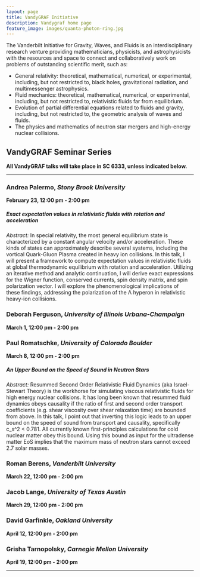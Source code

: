 ```yaml
---
layout: page
title: VandyGRAF Initiative 
description: Vandygraf home page 
feature_image: images/quanta-photon-ring.jpg
---
```


 The Vanderbilt Initiative  for Gravity, Waves, and Fluids is an interdisciplinary research venture  providing mathematicians, physicists, and astrophysicists with the resources and space to connect and collaboratively work on problems of outstanding scientific merit, such as:

+ General relativity: theoretical, mathematical, numerical, or experimental, including, but not restricted to, black holes, gravitational radiation, and multimessenger astrophysics.
+ Fluid mechanics: theoretical, mathematical, numerical, or experimental, including, but not restricted to, relativistic fluids far from equilibrium.
+ Evolution of partial differential equations related to fluids and gravity, including, but not restricted to, the geometric analysis of waves and fluids.
+ The physics and mathematics of neutron star mergers and high-energy nuclear collisions.

## VandyGRAF Seminar Series

**All VandyGRAF talks will take place in SC 6333, unless indicated below.**

<hr>

### Andrea Palermo, *Stony Brook University*
**February 23, 12:00 pm - 2:00 pm**
##### Exact expectation values in relativistic fluids with rotation and acceleration
*Abstract:* In special relativity, the most general equilibrium state is characterized by a constant angular velocity and/or acceleration. These kinds of states can approximately describe several systems, including the vortical Quark-Gluon Plasma created in heavy ion collisions. In this talk, I will present a framework to compute expectation values in relativistic fluids at global thermodynamic equilibrium with rotation and acceleration. Utilizing an iterative method and analytic continuation, I will derive exact expressions for the Wigner function, conserved currents, spin density matrix, and spin polarization vector. I will explore the phenomenological implications of these findings, addressing the polarization of the Λ hyperon in relativistic heavy-ion collisions.

### Deborah Ferguson, *University of Illinois Urbana-Champaign*
**March 1, 12:00 pm - 2:00 pm**

### Paul Romatschke, *University of Colorado Boulder*
**March 8, 12:00 pm - 2:00 pm**
##### An Upper Bound on the Speed of Sound in Neutron Stars
*Abstract:* Resummed Second Order Relativistic Fluid Dynamics (aka Israel-Stewart Theory) is the workhorse for simulating viscous relativistic fluids for high energy nuclear collisions. It has long been known that resummed fluid dynamics obeys causality if the ratio of first and second order transport coefficients (e.g. shear viscosity over shear relaxation time) are bounded from above. In this talk, I point out that inverting this logic leads to an upper bound on the speed of sound from transport and causality, specifically c_s^2 < 0.781. All currently known first-principles calculations for cold nuclear matter obey this bound. Using this bound as input for the ultradense matter EoS implies that the maximum mass of neutron stars cannot exceed 2.7 solar masses.

### Roman Berens, *Vanderbilt University*
**March 22, 12:00 pm - 2:00 pm**

### Jacob Lange, *University of Texas Austin*
**March 29, 12:00 pm - 2:00 pm**

### David Garfinkle, *Oakland University*
**April 12, 12:00 pm - 2:00 pm**

### Grisha Tarnopolsky, *Carnegie Mellon University*
**April 19, 12:00 pm - 2:00 pm**

<hr>

